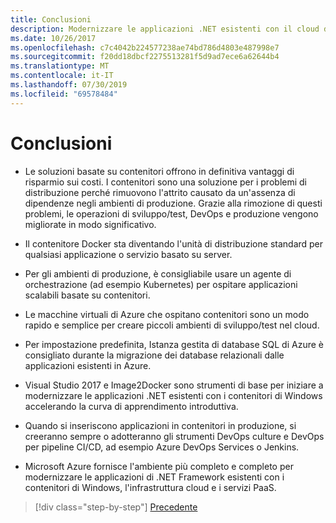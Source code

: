 ```yaml
---
title: Conclusioni
description: Modernizzare le applicazioni .NET esistenti con il cloud di Azure e i contenitori di Windows | conclusioni
ms.date: 10/26/2017
ms.openlocfilehash: c7c4042b224577238ae74bd786d4803e487998e7
ms.sourcegitcommit: f20dd18dbcf2275513281f5d9ad7ece6a62644b4
ms.translationtype: MT
ms.contentlocale: it-IT
ms.lasthandoff: 07/30/2019
ms.locfileid: "69578484"
---
```

# <a name="conclusions"></a>Conclusioni

- Le soluzioni basate su contenitori offrono in definitiva vantaggi di risparmio sui costi. I contenitori sono una soluzione per i problemi di distribuzione perché rimuovono l'attrito causato da un'assenza di dipendenze negli ambienti di produzione. Grazie alla rimozione di questi problemi, le operazioni di sviluppo/test, DevOps e produzione vengono migliorate in modo significativo.

- Il contenitore Docker sta diventando l'unità di distribuzione standard per qualsiasi applicazione o servizio basato su server.

- Per gli ambienti di produzione, è consigliabile usare un agente di orchestrazione (ad esempio Kubernetes) per ospitare applicazioni scalabili basate su contenitori.

- Le macchine virtuali di Azure che ospitano contenitori sono un modo rapido e semplice per creare piccoli ambienti di sviluppo/test nel cloud.

- Per impostazione predefinita, Istanza gestita di database SQL di Azure è consigliato durante la migrazione dei database relazionali dalle applicazioni esistenti in Azure.

- Visual Studio 2017 e Image2Docker sono strumenti di base per iniziare a modernizzare le applicazioni .NET esistenti con i contenitori di Windows accelerando la curva di apprendimento introduttiva.

- Quando si inseriscono applicazioni in contenitori in produzione, si creeranno sempre o adotteranno gli strumenti DevOps culture e DevOps per pipeline CI/CD, ad esempio Azure DevOps Services o Jenkins.

- Microsoft Azure fornisce l'ambiente più completo e completo per modernizzare le applicazioni di .NET Framework esistenti con i contenitori di Windows, l'infrastruttura cloud e i servizi PaaS.

>[!div class="step-by-step"]
>[Precedente](walkthroughs-technical-get-started-overview.md)
